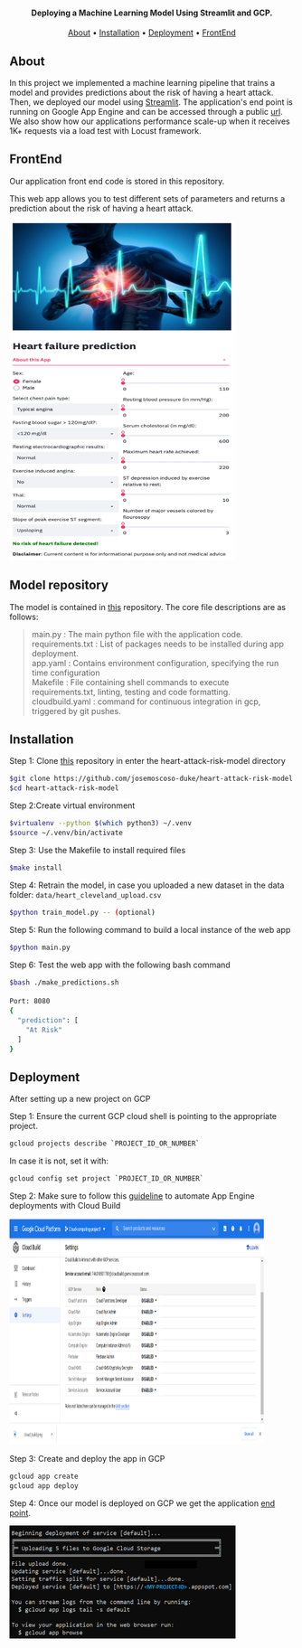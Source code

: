 <h4 align="center">Deploying a Machine Learning Model Using Streamlit and GCP.</h4>

<p align="center">
  <a href="#about">About</a> •
  <a href="#installation">Installation</a> •
  <a href="#deployment">Deployment</a> •
  <a href="#front end">FrontEnd</a>
</p>

## About

In this project we implemented a machine learning pipeline that trains a model and provides predictions about the risk of having a heart attack. Then, we deployed our model using [Streamlit](https://streamlit.io/). The application's end point is running on Google App Engine and can be accessed through a public [url](https://share.streamlit.io/rnhondova/heart-failure-prediction-app-ui/main/heart_failure_application_ui.py). We also show how our applications performance scale-up when it receives 1K+ requests via a load test with Locust framework.

## FrontEnd

Our application front end code is stored in this repository.

This web app allows you to test different sets of parameters and returns a prediction about the risk of having a heart attack.

<img src="Images/front_end_high.png" width="400" height="600">


## Model repository

The model is contained in [this](https://github.com/josemoscoso-duke/heart-attack-risk-model) repository. The core file descriptions are as follows:

> main.py : The main python file with the application code.   
> requirements.txt : List of packages needs to be installed during app deployment.   
> app.yaml : Contains environment configuration, specifying the run time configuration  
> Makefile : File containing shell commands to execute requirements.txt, linting, testing and code formatting.     
> cloudbuild.yaml : command for continuous integration in gcp, triggered by git pushes.

## Installation

Step 1: Clone [this](https://github.com/josemoscoso-duke/heart-attack-risk-model) repository in enter the heart-attack-risk-model directory

```bash
$git clone https://github.com/josemoscoso-duke/heart-attack-risk-model
$cd heart-attack-risk-model
```

Step 2:Create virtual environment

```bash
$virtualenv --python $(which python3) ~/.venv
$source ~/.venv/bin/activate
```

Step 3: Use the Makefile to install required files

```bash
$make install
```

Step 4: Retrain the model, in case you uploaded a new dataset in the data folder:
```data/heart_cleveland_upload.csv```

```bash
$python train_model.py -- (optional)
```

Step 5: Run the following command to build a local instance of the web app

```bash
$python main.py
```

Step 6: Test the web app with the following bash command

```bash
$bash ./make_predictions.sh

Port: 8080
{
  "prediction": [
    "At Risk"
  ]
}
```

## Deployment

After setting up a new project on GCP  

Step 1: Ensure the current GCP cloud shell is pointing to the appropriate project.

```bash
gcloud projects describe `PROJECT_ID_OR_NUMBER`
```
In case it is not, set it with:

```bash
gcloud config set project `PROJECT_ID_OR_NUMBER`
```

Step 2: Make sure to follow this [guideline](https://cloud.google.com/source-repositories/docs/quickstart-triggering-builds-with-source-repositories) to automate App Engine deployments with Cloud Build

<img src="Images/cloud_build.png" width="450" height="400">

Step 3: Create and deploy the app in GCP

```bash
gcloud app create
gcloud app deploy
```

Step 4: Once our model is deployed on GCP we get the application [end point](https://cloud-final-project-311921.uc.r.appspot.com).


<img src="Images/gcp_app_deploy.png" width="400" height="200">

